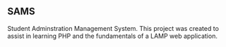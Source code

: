 ## SAMS
Student Adminstration Management System. This project was created to assist in learning PHP and the fundamentals of a LAMP web application.
